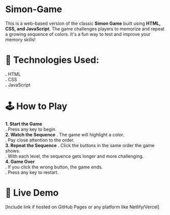 # Simon-Game
This is a web-based version of the classic **Simon Game** built using **HTML, CSS, and JavaScript**. The game challenges players to memorize and repeat a growing sequence of colors. It's a fun way to test and improve your memory skills!
# 🔧 Technologies Used:
 **.** HTML <br>
 **.** CSS <br>
 **.** JavaScript
# 🕹️ How to Play
 **1. Start the Game** <br>
 . Press any key to begin.<br>
 **2. Watch the Sequence**
 . The game will highlight a color.<br>
 . Pay close attention to the order.<br>
 **3. Repeat the Sequence**
 . Click the buttons in the same order the game shows.<br>
 . With each level, the sequence gets longer and more challenging.<br>
 **4. Game Over**<br>
 . If you click the wrong button, the game ends.<br>
 . Press any key to restart.<br>
# 🚀 Live Demo  
[Include link if hosted on GitHub Pages or any platform like Netlify/Vercel]
